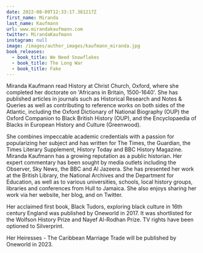 ```yaml
---
date: 2022-08-09T12:33:17.381217Z
first_name: Miranda
last_name: Kaufmann
url: www.mirandakaufmann.com
twitter: MirandaKaufmann
instagram: null
image: /images/author_images/kaufmann_miranda.jpg
book_releases:
  - book_title: We Need Snowflakes
  - book_title: The Long War
  - book_title: Fake
---
```

Miranda Kaufmann read History at Christ Church, Oxford, where she completed her doctorate on 'Africans in Britain, 1500-1640'. She has published articles in journals such as Historical Research and Notes & Queries as well as contributing to reference works on both sides of the Atlantic, including the Oxford Dictionary of National Biography (OUP) the Oxford Companion to Black British History (OUP), and the Encyclopaedia of Blacks in European History and Culture (Greenwood).

She combines impeccable academic credentials with a passion for popularizing her subject and has written for The Times, the Guardian, the Times Literary Supplement, History Today and BBC History Magazine. Miranda Kaufmann has a growing reputation as a public historian. Her expert commentary has been sought by media outlets including the Observer, Sky News, the BBC and Al Jazeera. She has presented her work at the British Library, the National Archives and the Department for Education, as well as to various universities, schools, local history groups, libraries and conferences from Hull to Jamaica. She also enjoys sharing her work via her website,  her blog, and on Twitter. 

Her acclaimed first book, Black Tudors, exploring black culture in 16th century England was published by Oneworld in 2017. It was shortlisted for the Wolfson History Prize and Nayef Al-Rodhan Prize. TV rights have been optioned to Silverprint.

Her Heiresses - The Caribbean Marriage Trade will be published by Oneworld in 2023.